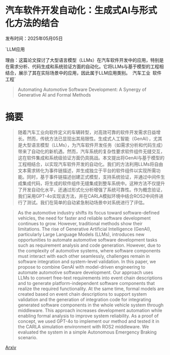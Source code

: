 # 汽车软件开发自动化：生成式AI与形式化方法的结合

发布时间：2025年05月05日

`LLM应用

理由：这篇论文探讨了大型语言模型（LLMs）在汽车软件开发中的应用，特别是在需求分析、代码生成和系统验证方面的自动化。它将LLMs与基于模型的工程相结合，展示了其在实际场景中的应用，因此属于LLM应用类别。` `汽车工业` `软件工程`

> Automating Automotive Software Development: A Synergy of Generative AI and Formal Methods

# 摘要

> 随着汽车工业向软件定义的车辆转型，对高效可靠的软件开发需求日益增长。然而，传统方法已显现出其局限性。生成式人工智能（GenAI），尤其是大型语言模型（LLMs），为汽车软件开发任务（如需求分析和代码生成）带来了自动化的新机遇。然而，汽车系统的复杂性要求软件组件无缝交互，这在软件集成和系统级验证方面仍具挑战。本文提出将GenAI与基于模型的工程相结合，以实现汽车软件开发的自动化。我们的方法利用LLMs将自由文本需求转化为事件链描述，并生成独立于平台的软件组件以实现所需功能。同时，基于事件链描述创建正式模型，支持系统验证，并通过中间件生成集成代码，将生成的软件组件无缝集成到整车系统中。这种方法不仅提升了开发自动化水平，还通过形式化分析增强了系统可靠性。作为概念验证，我们采用GPT-4o实现该方法，并在CARLA模拟环境中结合ROS2中间件进行了测试。我们在简单的自动紧急制动场景中对系统进行了评估。

> As the automotive industry shifts its focus toward software-defined vehicles, the need for faster and reliable software development continues to grow. However, traditional methods show their limitations. The rise of Generative Artificial Intelligence (GenAI), particularly Large Language Models (LLMs), introduces new opportunities to automate automotive software development tasks such as requirement analysis and code generation. However, due to the complexity of automotive systems, where software components must interact with each other seamlessly, challenges remain in software integration and system-level validation. In this paper, we propose to combine GenAI with model-driven engineering to automate automotive software development. Our approach uses LLMs to convert free-text requirements into event chain descriptions and to generate platform-independent software components that realize the required functionality. At the same time, formal models are created based on event chain descriptions to support system validation and the generation of integration code for integrating generated software components in the whole vehicle system through middleware. This approach increases development automation while enabling formal analysis to improve system reliability. As a proof of concept, we used GPT-4o to implement our method and tested it in the CARLA simulation environment with ROS2 middleware. We evaluated the system in a simple Autonomous Emergency Braking scenario.

[Arxiv](https://arxiv.org/abs/2505.02500)